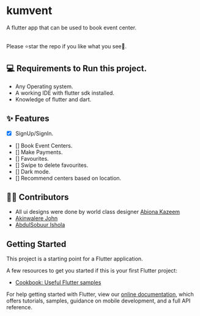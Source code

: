 # kumvent

A flutter app that can be used to book event center.

<br> Please ⭐star the repo if you like what you see🤗.


## 💻 Requirements to Run this project.
- Any Operating system.
- A working IDE with flutter sdk installed.
- Knowledge of flutter and dart.


## ✨ Features
- [X] SignUp/SignIn.
- [] Book Event Centers.
- [] Make Payments.
- [] Favourites.
- [] Swipe to delete favourites.
- [] Dark mode.
- [] Recommend centers based on location.


## 👨‍💻 Contributors
- All ui designs were done by world class designer [Abiona Kazeem](https://www.linkedin.com/in/abiona-kazeem)
- [Akinwalere John](https://github.com/John-soft)
- [AbdulSobuur Ishola](https://github.com/t-bolt)


## Getting Started

This project is a starting point for a Flutter application.

A few resources to get you started if this is your first Flutter project:

- [Cookbook: Useful Flutter samples](https://flutter.dev/docs/cookbook)

For help getting started with Flutter, view our
[online documentation](https://flutter.dev/docs), which offers tutorials,
samples, guidance on mobile development, and a full API reference.
